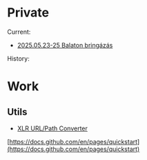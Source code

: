 # Private

Current:
 - [2025.05.23-25 Balaton bringázás](./private/2505-Balaton/readme.md.html)
 
History:

# Work
## Utils
 - [XLR URL/Path Converter](./files/xlr_path_converter.html)

[https://docs.github.com/en/pages/quickstart](https://docs.github.com/en/pages/quickstart)
